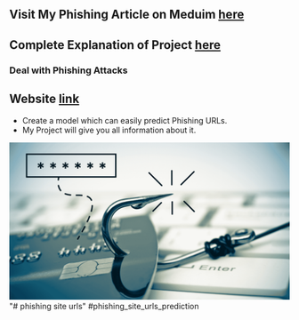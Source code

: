 ## Visit My Phishing Article on Meduim <a href='https://medium.com/@taruntiwari.hp/phishing-sites-predictor-using-fastapi-2b5de0272f0'>here</a> 
## Complete Explanation of Project <a href='https://youtu.be/zKNXHluHneU'>here</a>
### Deal with Phishing Attacks 
## Website [link](https://www.cmswebsiteservices.com/work/malicious-link-detector)
* Create a model which can easily predict Phishing URLs.
* My Project will give you all information about it.

<img src = 'https://github.com/taruntiwarihp/raw_images/blob/master/hack1.png'>
"# phishing site urls" 
#phishing_site_urls_prediction
